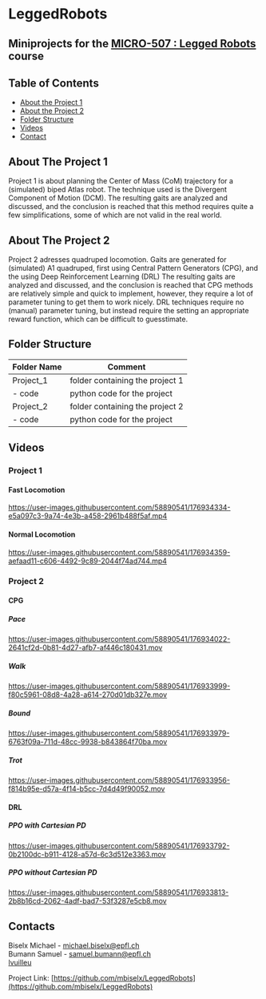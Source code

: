 # LeggedRobots
## Miniprojects for the [MICRO-507 : Legged Robots](https://edu.epfl.ch/coursebook/en/legged-robots-MICRO-507) course 


<!-- TABLE OF CONTENTS -->
## Table of Contents

* [About the Project 1](#about-the-project-1)
* [About the Project 2](#about-the-project-2)
* [Folder Structure](#folder-structure)
* [Videos](#videos)
* [Contact](#contacts)

<!-- ABOUT THE PROJECT -->
## About The Project 1
Project 1 is about planning the Center of Mass (CoM) trajectory for a (simulated) biped Atlas robot. The technique used is the Divergent Component of Motion (DCM).
The resulting gaits are analyzed and discussed, and the conclusion is reached that this method requires quite a few simplifications, some of which are not valid in the real world.

## About The Project 2
Project 2 adresses quadruped locomotion. Gaits are generated for (simulated) A1 quadruped, first using Central Pattern Generators (CPG), and the using Deep Reinforcement Learning (DRL)
The resulting gaits are analyzed and discussed, and the conclusion is reached that CPG methods are relatively simple and quick to implement, however, they require a lot of parameter tuning to get them to work nicely. DRL techniques require no (manual) parameter tuning, but instead require the setting an appropriate reward function, which can be difficult to guesstimate. 


<!-- FOLDER Structure -->
## Folder Structure
| Folder Name             | Comment                                                                                            |
| ----------------------- | -------------------------------------------------------------------------------------------------- |
| Project_1               | folder containing the project 1                                                                    |
| - code                  | python code for the project                                                                        |
| Project_2               | folder containing the project 2                                                                    |
| - code                  | python code for the project                                                                        |

<!-- VIDEOS -->
## Videos
### Project 1
#### Fast Locomotion
https://user-images.githubusercontent.com/58890541/176934334-e5a097c3-9a74-4e3b-a458-2961b488f5af.mp4

#### Normal Locomotion
https://user-images.githubusercontent.com/58890541/176934359-aefaad11-c606-4492-9c89-2044f74ad744.mp4

### Project 2
#### CPG
##### Pace
https://user-images.githubusercontent.com/58890541/176934022-2641cf2d-0b81-4d27-afb7-af446c180431.mov

##### Walk
https://user-images.githubusercontent.com/58890541/176933999-f80c5961-08d8-4a28-a614-270d01db327e.mov

##### Bound
https://user-images.githubusercontent.com/58890541/176933979-6763f09a-711d-48cc-9938-b843864f70ba.mov

##### Trot
https://user-images.githubusercontent.com/58890541/176933956-f814b95e-d57a-4f14-b5cc-7d4d49f90052.mov

#### DRL
##### PPO with Cartesian PD
https://user-images.githubusercontent.com/58890541/176933792-0b2100dc-b911-4128-a57d-6c3d512e3363.mov

##### PPO without Cartesian PD
https://user-images.githubusercontent.com/58890541/176933813-2b8b16cd-2062-4adf-bad7-53f3287e5cb8.mov

<!-- CONTACT -->
## Contacts
Biselx Michael - michael.biselx@epfl.ch    <br />
Bumann Samuel  - samuel.bumann@epfl.ch     <br />
[lvuilleu](https://github.com/lvuilleu)    <br />


Project Link: [https://github.com/mbiselx/LeggedRobots](https://github.com/mbiselx/LeggedRobots)
